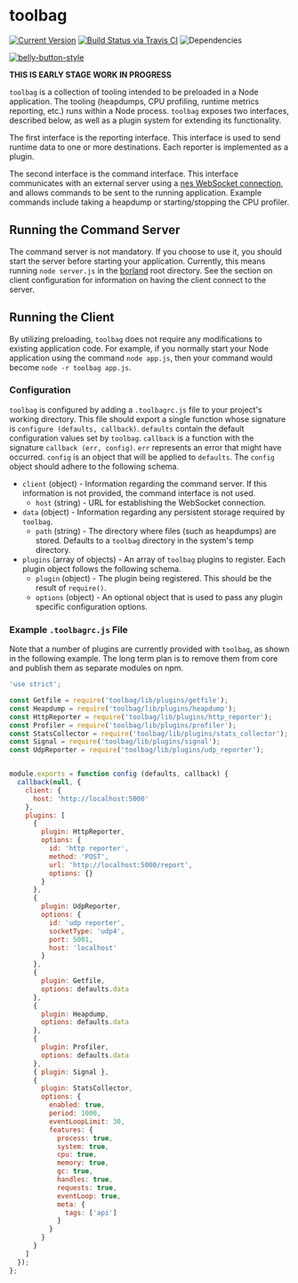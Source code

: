 # toolbag

[![Current Version](https://img.shields.io/npm/v/toolbag.svg)](https://www.npmjs.org/package/toolbag)
[![Build Status via Travis CI](https://travis-ci.org/continuationlabs/toolbag.svg?branch=master)](https://travis-ci.org/continuationlabs/toolbag)
![Dependencies](http://img.shields.io/david/continuationlabs/toolbag.svg)

[![belly-button-style](https://cdn.rawgit.com/continuationlabs/belly-button/master/badge.svg)](https://github.com/continuationlabs/belly-button)

**THIS IS EARLY STAGE WORK IN PROGRESS**

`toolbag` is a collection of tooling intended to be preloaded in a Node application. The tooling (heapdumps, CPU profiling, runtime metrics reporting, etc.) runs within a Node process. `toolbag` exposes two interfaces, described below, as well as a plugin system for extending its functionality.

The first interface is the reporting interface. This interface is used to send runtime data to one or more destinations. Each reporter is implemented as a plugin.

The second interface is the command interface. This interface communicates with an external server using a [nes WebSocket connection](https://github.com/hapijs/nes), and allows commands to be sent to the running application. Example commands include taking a heapdump or starting/stopping the CPU profiler.

## Running the Command Server

The command server is not mandatory. If you choose to use it, you should start the server before starting your application. Currently, this means running `node server.js` in the [borland](https://github.com/continuationlabs/borland) root directory. See the section on client configuration for information on having the client connect to the server.

## Running the Client

By utilizing preloading, `toolbag` does not require any modifications to existing application code. For example, if you normally start your Node application using the command `node app.js`, then your command would become `node -r toolbag app.js`.

### Configuration

`toolbag` is configured by adding a `.toolbagrc.js` file to your project's working directory. This file should export a single function whose signature is `configure (defaults, callback)`. `defaults` contain the default configuration values set by `toolbag`. `callback` is a function with the signature `callback (err, config)`. `err` represents an error that might have occurred. `config` is an object that will be applied to `defaults`. The `config` object should adhere to the following schema.

  - `client` (object) - Information regarding the command server. If this information is not provided, the command interface is not used.
    - `host` (string) - URL for establishing the WebSocket connection.
  - `data` (object) - Information regarding any persistent storage required by `toolbag`.
    - `path` (string) - The directory where files (such as heapdumps) are stored. Defaults to a `toolbag` directory in the system's temp directory.
  - `plugins` (array of objects) - An array of `toolbag` plugins to register. Each plugin object follows the following schema.
    - `plugin` (object) - The plugin being registered. This should be the result of `require()`.
    - `options` (object) - An optional object that is used to pass any plugin specific configuration options.

### Example `.toolbagrc.js` File

Note that a number of plugins are currently provided with `toolbag`, as shown in the following example. The long term plan is to remove them from core and publish them as separate modules on npm.

```javascript
'use strict';

const Getfile = require('toolbag/lib/plugins/getfile');
const Heapdump = require('toolbag/lib/plugins/heapdump');
const HttpReporter = require('toolbag/lib/plugins/http_reporter');
const Profiler = require('toolbag/lib/plugins/profiler');
const StatsCollector = require('toolbag/lib/plugins/stats_collector');
const Signal = require('toolbag/lib/plugins/signal');
const UdpReporter = require('toolbag/lib/plugins/udp_reporter');


module.exports = function config (defaults, callback) {
  callback(null, {
    client: {
      host: 'http://localhost:5000'
    },
    plugins: [
      {
        plugin: HttpReporter,
        options: {
          id: 'http reporter',
          method: 'POST',
          url: 'http://localhost:5000/report',
          options: {}
        }
      },
      {
        plugin: UdpReporter,
        options: {
          id: 'udp reporter',
          socketType: 'udp4',
          port: 5001,
          host: 'localhost'
        }
      },
      {
        plugin: Getfile,
        options: defaults.data
      },
      {
        plugin: Heapdump,
        options: defaults.data
      },
      {
        plugin: Profiler,
        options: defaults.data
      },
      { plugin: Signal },
      {
        plugin: StatsCollector,
        options: {
          enabled: true,
          period: 1000,
          eventLoopLimit: 30,
          features: {
            process: true,
            system: true,
            cpu: true,
            memory: true,
            gc: true,
            handles: true,
            requests: true,
            eventLoop: true,
            meta: {
              tags: ['api']
            }
          }
        }
      }
    ]
  });
};
```
